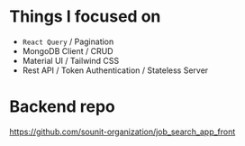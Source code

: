 # Things I focused on

- `React Query` / Pagination
- MongoDB Client / CRUD
- Material UI / Tailwind CSS
- Rest API / Token Authentication / Stateless Server

# Backend repo
https://github.com/sounit-organization/job_search_app_front
